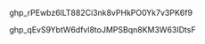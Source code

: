 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

<!-- new token -->

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